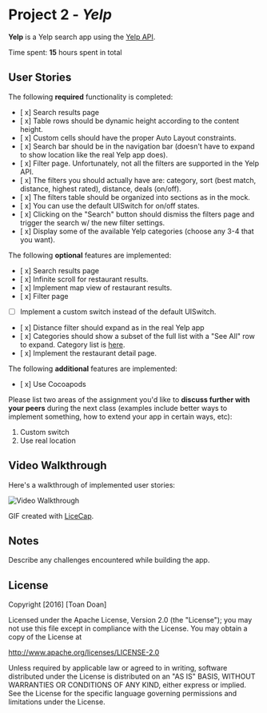 # Project 2 - *Yelp*

**Yelp** is a Yelp search app using the [Yelp API](http://www.yelp.com/developers/documentation/v2/search_api).

Time spent: **15** hours spent in total

## User Stories

The following **required** functionality is completed:

- [ x] Search results page
- [ x] Table rows should be dynamic height according to the content height.
- [ x] Custom cells should have the proper Auto Layout constraints.
- [ x] Search bar should be in the navigation bar (doesn't have to expand to show location like the real Yelp app does).
- [ x] Filter page. Unfortunately, not all the filters are supported in the Yelp API.
- [ x] The filters you should actually have are: category, sort (best match, distance, highest rated), distance, deals (on/off).
- [ x] The filters table should be organized into sections as in the mock.
- [ x] You can use the default UISwitch for on/off states.
- [ x] Clicking on the "Search" button should dismiss the filters page and trigger the search w/ the new filter settings.
- [ x] Display some of the available Yelp categories (choose any 3-4 that you want).

The following **optional** features are implemented:

- [ x] Search results page
- [ x] Infinite scroll for restaurant results.
- [ x] Implement map view of restaurant results.
- [ x] Filter page
- [ ] Implement a custom switch instead of the default UISwitch.
- [ x] Distance filter should expand as in the real Yelp app
- [ x] Categories should show a subset of the full list with a "See All" row to expand. Category list is [here](http://www.yelp.com/developers/documentation/category_list).
- [ x] Implement the restaurant detail page.

The following **additional** features are implemented:

- [ x] Use Cocoapods

Please list two areas of the assignment you'd like to **discuss further with your peers** during the next class (examples include better ways to implement something, how to extend your app in certain ways, etc):

1. Custom switch
2. Use real location

## Video Walkthrough

Here's a walkthrough of implemented user stories:

<img src='http://i.imgur.com/gopTZSr.gifv' title='Video Walkthrough' width='' alt='Video Walkthrough' />

GIF created with [LiceCap](http://www.cockos.com/licecap/).

## Notes

Describe any challenges encountered while building the app.

## License

Copyright [2016] [Toan Doan]

Licensed under the Apache License, Version 2.0 (the "License");
you may not use this file except in compliance with the License.
You may obtain a copy of the License at

http://www.apache.org/licenses/LICENSE-2.0

Unless required by applicable law or agreed to in writing, software
distributed under the License is distributed on an "AS IS" BASIS,
WITHOUT WARRANTIES OR CONDITIONS OF ANY KIND, either express or implied.
See the License for the specific language governing permissions and
limitations under the License.